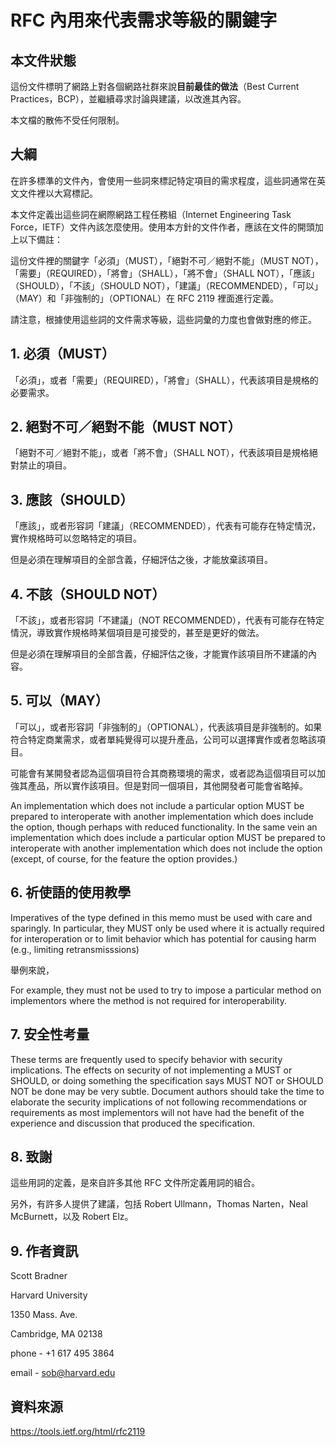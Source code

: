 # RFC 內用來代表需求等級的關鍵字

## 本文件狀態

這份文件標明了網路上對各個網路社群來說**目前最佳的做法**（Best Current Practices，BCP），並繼續尋求討論與建議，以改進其內容。

本文檔的散佈不受任何限制。

## 大綱

在許多標準的文件內，會使用一些詞來標記特定項目的需求程度，這些詞通常在英文文件裡以大寫標記。

本文件定義出這些詞在網際網路工程任務組（Internet Engineering Task Force，IETF）文件內該怎麼使用。使用本方針的文件作者，應該在文件的開頭加上以下備註：

這份文件裡的關鍵字「必須」（MUST），「絕對不可／絕對不能」（MUST NOT），「需要」（REQUIRED），「將會」（SHALL），「將不會」（SHALL NOT），「應該」（SHOULD），「不該」（SHOULD NOT），「建議」（RECOMMENDED），「可以」（MAY）和「非強制的」（OPTIONAL）在 RFC 2119 裡面進行定義。

請注意，根據使用這些詞的文件需求等級，這些詞彙的力度也會做對應的修正。

## 1. 必須（MUST）   

「必須」，或者「需要」（REQUIRED），「將會」（SHALL），代表該項目是規格的必要需求。

## 2. 絕對不可／絕對不能（MUST NOT）

「絕對不可／絕對不能」，或者「將不會」（SHALL NOT），代表該項目是規格絕對禁止的項目。

## 3. 應該（SHOULD）

「應該」，或者形容詞「建議」（RECOMMENDED），代表有可能存在特定情況，實作規格時可以忽略特定的項目。

但是必須在理解項目的全部含義，仔細評估之後，才能放棄該項目。

## 4. 不該（SHOULD NOT）

「不該」，或者形容詞「不建議」（NOT RECOMMENDED），代表有可能存在特定情況，導致實作規格時某個項目是可接受的，甚至是更好的做法。

但是必須在理解項目的全部含義，仔細評估之後，才能實作該項目所不建議的內容。

## 5. 可以（MAY）   

「可以」，或者形容詞「非強制的」（OPTIONAL），代表該項目是非強制的。如果符合特定商業需求，或者單純覺得可以提升產品，公司可以選擇實作或者忽略該項目。

可能會有某開發者認為這個項目符合其商務環境的需求，或者認為這個項目可以加強其產品，所以實作該項目。但是對同一個項目，其他開發者可能會省略掉。

An implementation which does not include a particular option MUST be
prepared to interoperate with another implementation which does
include the option, though perhaps with reduced functionality. In the
same vein an implementation which does include a particular option
MUST be prepared to interoperate with another implementation which
does not include the option (except, of course, for the feature the
option provides.)

## 6. 祈使語的使用教學

Imperatives of the type defined in this memo must be used with care
and sparingly.  In particular, they MUST only be used where it is
actually required for interoperation or to limit behavior which has
potential for causing harm (e.g., limiting retransmisssions)  

舉例來說，

For example, they must not be used to try to impose a particular method
on implementors where the method is not required for
interoperability.

## 7. 安全性考量

These terms are frequently used to specify behavior with security
implications.  The effects on security of not implementing a MUST or
SHOULD, or doing something the specification says MUST NOT or SHOULD
NOT be done may be very subtle. Document authors should take the time
to elaborate the security implications of not following
recommendations or requirements as most implementors will not have
had the benefit of the experience and discussion that produced the
specification.

## 8. 致謝

這些用詞的定義，是來自許多其他 RFC 文件所定義用詞的組合。

另外，有許多人提供了建議，包括 Robert Ullmann，Thomas Narten，Neal McBurnett，以及 Robert Elz。

## 9. 作者資訊

Scott Bradner

Harvard University

1350 Mass. Ave.
      
Cambridge, MA 02138

phone - +1 617 495 3864

email - sob@harvard.edu
      
## 資料來源

https://tools.ietf.org/html/rfc2119
